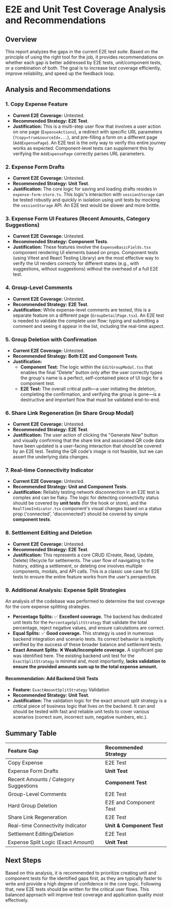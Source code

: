 # E2E and Unit Test Coverage Analysis and Recommendations

## Overview

This report analyzes the gaps in the current E2E test suite. Based on the principle of using the right tool for the job, it provides recommendations on whether each gap is better addressed by E2E tests, unit/component tests, or a combination of both. The goal is to increase test coverage efficiently, improve reliability, and speed up the feedback loop.

## Analysis and Recommendations

### 1. Copy Expense Feature
- **Current E2E Coverage:** Untested.
- **Recommended Strategy:** **E2E Test**.
- **Justification:** This is a multi-step user flow that involves a user action on one page (`ExpenseActions`), a redirect with specific URL parameters (`?copy=true&sourceId=...`), and pre-filling a form on a different page (`AddExpensePage`). An E2E test is the only way to verify this entire journey works as expected. Component-level tests can supplement this by verifying the `AddExpensePage` correctly parses URL parameters.

### 2. Expense Form Drafts
- **Current E2E Coverage:** Untested.
- **Recommended Strategy:** **Unit Test**.
- **Justification:** The core logic for saving and loading drafts resides in `expense-form-store.ts`. This logic's interaction with `sessionStorage` can be tested robustly and quickly in isolation using unit tests by mocking the `sessionStorage` API. An E2E test would be slower and more brittle.

### 3. Expense Form UI Features (Recent Amounts, Category Suggestions)
- **Current E2E Coverage:** Untested.
- **Recommended Strategy:** **Component Tests**.
- **Justification:** These features involve the `ExpenseBasicFields.tsx` component rendering UI elements based on props. Component tests (using Vitest and React Testing Library) are the most effective way to verify the UI renders correctly for different states (e.g., with suggestions, without suggestions) without the overhead of a full E2E test.

### 4. Group-Level Comments
- **Current E2E Coverage:** Untested.
- **Recommended Strategy:** **E2E Test**.
- **Justification:** While expense-level comments are tested, this is a separate feature on a different page (`GroupDetailPage.tsx`). An E2E test is needed to validate the complete user flow: typing and submitting a comment and seeing it appear in the list, including the real-time aspect.

### 5. Group Deletion with Confirmation
- **Current E2E Coverage:** Untested.
- **Recommended Strategy:** **Both E2E and Component Tests**.
- **Justification:**
    - **Component Test:** The logic within the `EditGroupModal.tsx` that enables the final "Delete" button only after the user correctly types the group's name is a perfect, self-contained piece of UI logic for a component test.
    - **E2E Test:** The overall critical path—a user initiating the deletion, completing the confirmation, and verifying the group is gone—is a destructive and important flow that must be validated end-to-end.

### 6. Share Link Regeneration (in Share Group Modal)
- **Current E2E Coverage:** Untested.
- **Recommended Strategy:** **E2E Test**.
- **Justification:** The user action of clicking the "Generate New" button and visually confirming that the share link and associated QR code data have been updated is a user-facing interaction that should be covered by an E2E test. Testing the QR code's image is not feasible, but we can assert the underlying data changes.

### 7. Real-time Connectivity Indicator
- **Current E2E Coverage:** Untested.
- **Recommended Strategy:** **Unit and Component Tests**.
- **Justification:** Reliably testing network disconnection in an E2E test is complex and can be flaky. The logic for detecting connectivity status should be covered by **unit tests** (for the hook or store), and the `RealTimeIndicator.tsx` component's visual changes based on a status prop ('connected', 'disconnected') should be covered by simple **component tests**.

### 8. Settlement Editing and Deletion
- **Current E2E Coverage:** Untested.
- **Recommended Strategy:** **E2E Test**.
- **Justification:** This represents a core CRUD (Create, Read, Update, Delete) lifecycle for settlements. The user flow of navigating to the history, editing a settlement, or deleting one involves multiple components, modals, and API calls. This is a classic use case for E2E tests to ensure the entire feature works from the user's perspective.

### 9. Additional Analysis: Expense Split Strategies
An analysis of the codebase was performed to determine the test coverage for the core expense splitting strategies.

-   **Percentage Splits:** ✅ **Excellent coverage.** The backend has dedicated unit tests for the `PercentageSplitStrategy` that validate the total percentage, reject negative values, and ensure calculations are correct.
-   **Equal Splits:** ✅ **Good coverage.** This strategy is used in numerous backend integration and scenario tests. Its correct behavior is implicitly verified by the success of these broader balance and settlement tests.
-   **Exact Amount Splits:** ❌ **Weak/Incomplete coverage.** A significant gap was identified here. The existing backend unit test for the `ExactSplitStrategy` is minimal and, most importantly, **lacks validation to ensure the provided amounts sum up to the total expense amount.**

#### Recommendation: Add Backend Unit Tests
-   **Feature:** `ExactAmountSplitStrategy` Validation
-   **Recommended Strategy:** **Unit Test**.
-   **Justification:** The validation logic for the exact amount split strategy is a critical piece of business logic that lives on the backend. It can and should be tested with fast and reliable unit tests to cover various scenarios (correct sum, incorrect sum, negative numbers, etc.).

## Summary Table

| Feature Gap | Recommended Strategy |
| :--- | :--- |
| Copy Expense | E2E Test |
| Expense Form Drafts | **Unit Test** |
| Recent Amounts / Category Suggestions | **Component Test** |
| Group-Level Comments | E2E Test |
| Hard Group Deletion | E2E and Component Test |
| Share Link Regeneration | E2E Test |
| Real-time Connectivity Indicator | **Unit & Component Test** |
| Settlement Editing/Deletion | E2E Test |
| Expense Split Logic (Exact Amount) | **Unit Test** |

## Next Steps

Based on this analysis, it is recommended to prioritize creating unit and component tests for the identified gaps first, as they are typically faster to write and provide a high degree of confidence in the core logic. Following that, new E2E tests should be written for the critical user flows. This balanced approach will improve test coverage and application quality most effectively.
